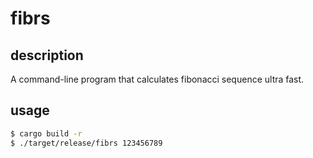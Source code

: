 # fibrs
## description
A command-line program that calculates fibonacci sequence ultra fast.

## usage
```sh
$ cargo build -r
$ ./target/release/fibrs 123456789
```

